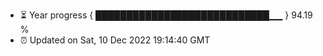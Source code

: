 - ⏳ Year progress { ████████████████████████████▁▁ } 94.19 %
- ⏰ Updated on Sat, 10 Dec 2022 19:14:40 GMT

